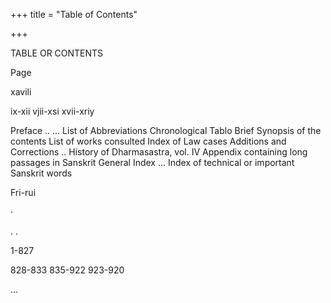 +++
title = "Table of Contents"

+++

TABLE OR CONTENTS 

Page 

xavili 

ix-xii vjii-xsi xvii-xriy 

Preface .. ... List of Abbreviations Chronological Tablo Brief Synopsis of the contents List of works consulted Index of Law cases Additions and Corrections .. History of Dharmasastra, vol. IV Appendix containing long passages in Sanskrit General Index ... Index of technical or important Sanskrit words 

Fri-rui 

· 

. . 

1-827 

828-833 835-922 923-920 

... 
